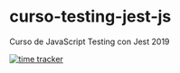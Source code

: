# curso-testing-jest-js

Curso de JavaScript Testing con Jest 2019

[![time tracker](https://wakatime.com/badge/github/resparzasoto/curso-testing-jest-js.svg)](https://wakatime.com/badge/github/resparzasoto/curso-testing-jest-js)
